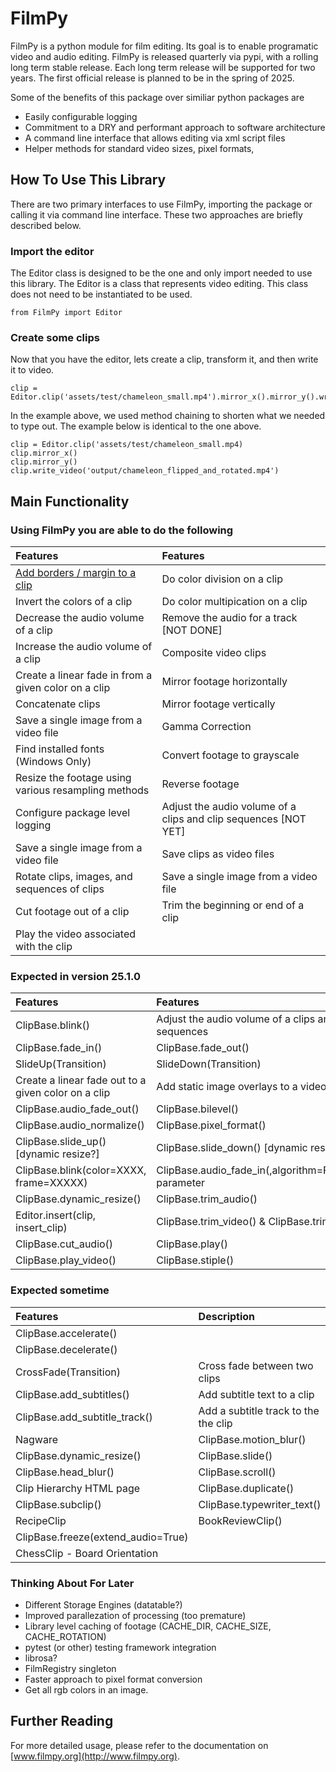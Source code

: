 # FilmPy
FilmPy is a python module for film editing. 
Its goal is to enable programatic video and audio editing. FilmPy is released quarterly via pypi, with a rolling long term stable release. 
Each long term release will be supported for two years. The first official release is planned to be in the spring of 2025. 

Some of the benefits of this package over similiar python packages are
* Easily configurable logging
* Commitment to a DRY and performant approach to software architecture
* A command line interface that allows editing via xml script files
* Helper methods for standard video sizes, pixel formats, 

## How To Use This Library
There are two primary interfaces to use FilmPy, importing the package or calling it via command line interface. 
These two approaches are briefly described below. 

### Import the editor
The Editor class is designed to be the one and only import needed to use this library. 
The Editor is a class that represents video editing. 
This class does not need to be instantiated to be used.

`from FilmPy import Editor`

### Create some clips 
Now that you have the editor, lets create a clip, transform it, and then write it to video. 

```
clip = Editor.clip('assets/test/chameleon_small.mp4').mirror_x().mirror_y().write_video('output/chameleon_flipped_and_rotated.mp4')
```

In the example above, we used method chaining to shorten what we needed to type out. The example below is identical to the one above. 

```
clip = Editor.clip('assets/test/chameleon_small.mp4)
clip.mirror_x()
clip.mirror_y()
clip.write_video('output/chameleon_flipped_and_rotated.mp4')
```

## Main Functionality
### Using FilmPy you are able to do the following
| Features                                                                                           | Features                                |
| :--------                                                                                          | :---------------------                  |
| [Add borders / margin to a clip](http://filmpy.org/manual/tutorials/adding-borders-to-a-clip.html) | Do color division on a clip             |
| Invert the colors of a clip                                                                        | Do color multipication on a clip        |
| Decrease the audio volume of a clip                  | Remove the audio for a track [NOT DONE] |
| Increase the audio volume of a clip                  | Composite video clips                   |
| Create a linear fade in from a given color on a clip | Mirror footage horizontally             |
| Concatenate clips                                    | Mirror footage vertically               |
| Save a single image from a video file                | Gamma Correction                        |
| Find installed fonts (Windows Only)                  | Convert footage to grayscale            |
| Resize the footage using various resampling methods  | Reverse footage                         |
| Configure package level logging                      | Adjust the audio volume of a clips and clip sequences [NOT YET] |
| Save a single image from a video file                | Save clips as video files                                       |
| Rotate clips, images, and sequences of clips         | Save a single image from a video file                           |
| Cut footage out of a clip                            | Trim the beginning or end of a clip                             |
| Play the video associated with the clip              |  |

### Expected in version 25.1.0
| Features                                             | Features                                                 |
| :--------------------------------------------------- | :--------------------------------------------------------|
| ClipBase.blink()                                     | Adjust the audio volume of a clips and clip sequences    |
| ClipBase.fade_in()                                   | ClipBase.fade_out()                                      |
| SlideUp(Transition)                                  | SlideDown(Transition)                                    |
| Create a linear fade out to a given color on a clip  | Add static image overlays to a video clip                |
| ClipBase.audio_fade_out()                            | ClipBase.bilevel()                                       |
| ClipBase.audio_normalize()                           |  ClipBase.pixel_format()                                 |
| ClipBase.slide_up() [dynamic resize?]                | ClipBase.slide_down() [dynamic resize?]                  |
| ClipBase.blink(color=XXXX, frame=XXXXX)              | ClipBase.audio_fade_in(,algorithm=Fade.LINEAR) parameter |
| ClipBase.dynamic_resize()                            | ClipBase.trim_audio()                                    |
| Editor.insert(clip, insert_clip)                     | ClipBase.trim_video() & ClipBase.trim()                  |
| ClipBase.cut_audio()                                 | ClipBase.play()                                          |
| ClipBase.play_video()                                | ClipBase.stiple()                                        |

### Expected sometime 
| Features                                             | Description                                              |
| :--------------------------------------------------- | :--------------------------------------------------------|
| ClipBase.accelerate()                                |                                                          |
| ClipBase.decelerate()                                |                                                          |
| CrossFade(Transition)                                | Cross fade between two clips                             |
| ClipBase.add_subtitles()                             | Add subtitle text to a clip                              |
| ClipBase.add_subtitle_track()                        | Add a subtitle track to the the clip                     |
| Nagware                                              | ClipBase.motion_blur() |
| ClipBase.dynamic_resize()                            | ClipBase.slide() |
| ClipBase.head_blur() |ClipBase.scroll() |
| Clip Hierarchy HTML page | ClipBase.duplicate() |
| ClipBase.subclip() | ClipBase.typewriter_text() |
| RecipeClip | BookReviewClip() |
| ClipBase.freeze(extend_audio=True) | |
| ChessClip - Board Orientation || 


### Thinking About For Later
* Different Storage Engines (datatable?)
* Improved parallezation of processing (too premature)
* Library level caching of footage (CACHE_DIR, CACHE_SIZE, CACHE_ROTATION)
* pytest (or other) testing framework integration
* librosa?
* FilmRegistry singleton
* Faster approach to pixel format conversion
* Get all rgb colors in an image.
  
## Further Reading
 
For more detailed usage, please refer to the documentation on [www.filmpy.org](http://www.filmpy.org). 
